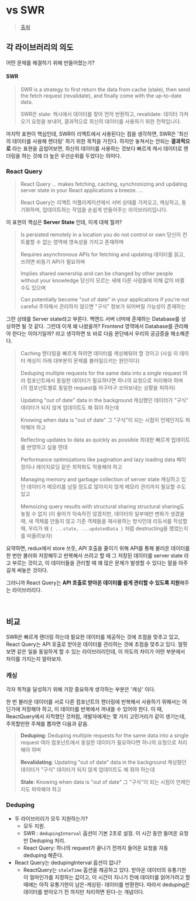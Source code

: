 # vs SWR

> [출처](https://yanggoon.dev/showcase/swr-query)

## 각 라이브러리의 의도

어떤 문제를 해결하기 위해 만들어졌는가?

#### SWR

> SWR is a strategy to first return the data from cache (stale), then send the fetch request (revalidate), and finally come with the up-to-date data.
>
> SWR은 stale: 캐시에서 데이터를 찾아 먼저 반환하고, revalidate: 데이터 가져오기 요청을 보내어, 결과적으로 최신의 데이터를 사용하기 위한 전략입니다.

마지막 표현이 핵심인데, SWR이 리액트에서 사용된다는 점을 생각하면, SWR은 '최신의 데이터를 사용해 렌더링' 하기 위한 목적을 가진다. 하지만 놓쳐서는 안되는 **결과적으로** 라는 표현을 곱씹어보면, 최신의 데이터를 사용하는 것보다 빠르게 캐시 데이터로 렌더링을 하는 것에 더 높은 우선순위를 두었다는 의미다.

### React Query

> React Query ... makes fetching, caching, synchronizing and updating server state in your React applications a breeze.
> ...
>
> React Query는 리액트 어플리케이션에서 서버 상태를 가져오고, 캐싱하고, 동기화하며, 업데이트하는 작업을 손쉽게 만들어주는 라이브러리입니다.

이 표현의 핵심은 **Server State** 인데, 이게 대체 뭘까?

> Is persisted remotely in a location you do not control or own
> 당신이 컨트롤할 수 없는 영역에 영속성을 가지고 존재하며
>
> Requires asynchronous APIs for fetching and updating
> 데이터를 읽고, 쓰려면 비동기 API가 필요하며
>
> Implies shared ownership and can be changed by other people without your knowledge
> 당신이 모르는 새에 다른 사람들에 의해 값이 바뀔 수도 있으며
>
> Can potentially become "out of date" in your applications if you're not careful
> 주의해서 관리하지 않으면 "구식" 정보가 되어버릴 가능성이 존재하는

그런 상태를 Server state라고 부른다. 백엔드 서버 너머에 존재하는 Database를 상상하면 될 것 같다. 그런데 이게 왜 나왔을까? Frontend 영역에서 Database를 관리해야 한다는 이야기일까? 라고 생각하면 또 바로 다음 문단에서 우리의 궁금증을 해소해준다.

> Caching
> 렌더링을 빠르게 하려면 데이터를 캐싱해둬야 할 것이고
> (사실 이 데이터 캐싱이 아래 대부분의 문제를 불러일으키는 원인이다)
>
> Deduping multiple requests for the same data into a single request
> 여러 컴포넌트에서 동일한 데이터가 필요하다면 하나의 요청으로 처리해야 하며
> (각 컴포넌트별로 동일한 request를 마구마구 쏘아보내는 상황을 피하자)
>
> Updating "out of date" data in the background
> 캐싱했던 데이터가 "구식" 데이터가 되지 않게 업데이트도 해 줘야 하는데
>
> Knowing when data is "out of date"
> 그 "구식"이 되는 시점이 언제인지도 파악해야 하고
>
> Reflecting updates to data as quickly as possible
> 최대한 빠르게 업데이트를 반영하고 싶을 텐데
>
> Performance optimizations like pagination and lazy loading data
> 페이징이나 레이지로딩 같은 최적화도 적용해야 하고
>
> Managing memory and garbage collection of server state
> 캐싱하고 있던 데이터가 메모리를 넘칠 정도로 많아지지 않게 메모리 관리까지 필요할 수도 있고
>
> Memoizing query results with structural sharing
> structural sharing도 놓칠 수 없지
> (이 용어가 익숙하진 않겠지만, 데이터의 일부에만 변화가 생겼을 때, 새 객체를 만들지 않고 기존 객체들을 재사용하는 방식인데
> 리듀서를 작성할 때, 우리가 왜 `{ ...state, ...updatedData }` 처럼 destructing을 했었는지를 떠올려보자)

요약하면, redux에서 store 쓰듯, API 호출을 줄이기 위해 API를 통해 불러온 데이터를 한 번만 불러와 저장해두고 반복해서 쓰려고 할 때 그 저장된 데이터를 server state 라고 부르는 것이고, 이 데이터들을 관리할 때 꽤 많은 문제가 발생할 수 있다는 말을 아주 길게 써놓은 것이다.

그러니까 React Query는 **API 호출로 받아온 데이터를 쉽게 관리할 수 있도록 지원**해주는 라이브러리다.

<br/>

## 비교

SWR은 빠르게 렌더링 하는데 필요한 데이터를 제공하는 것에 초점을 맞추고 있고, React Query는 API 호출로 받아온 데이터를 관리하는 것에 초점을 맞추고 있다. 얼핏보면 같은 일을 동일하게 할 수 있는 라이브러리인데, 이 의도의 차이가 어떤 부분에서 차이를 가지는지 알아보자.

### 캐싱

각자 목적을 달성하기 위해 가장 중요하게 생각하는 부분은 '캐싱' 이다.

한 번 불러운 데이터를 서로 다른 컴포넌트의 렌더링에 반복해서 사용하기 위해서는 어딘가에 저장해야 하고, 이 데이터를 반복에서 꺼내쓸 수 있어야 한다. 이 때, ReactQuery에서 지적했던 것처럼, 개발자에게는 몇 가지 고민거리가 같이 생기는데, 주목할만한 주제를 뽑자면 다음과 같음.

> **Deduping**: Deduping multiple requests for the same data into a single request
> 여러 컴포넌트에서 동일한 데이터가 필요하다면 하나의 요청으로 처리해야 하며
>
> **Revalidating**: Updating "out of date" data in the background
> 캐싱했던 데이터가 "구식" 데이터가 되지 않게 업데이트도 해 줘야 하는데
>
> **Stale**: Knowing when data is "out of date"
> 그 "구식"이 되는 시점이 언제인지도 파악해야 하고

### Deduping

- 두 라이브러리가 모두 지원하는가?
  - 모두 지원.
  - SWR : `dedupingInterval` 옵션이 기본 2초로 설정. 이 시간 동안 들어온 요청만 Deduping 처리.
  - React Query: 하나의 request가 끝나기 전까지 들어온 요청을 자동 deduping 해준다.
- React Query는 dedupingInterval 옵션이 없나?
  - ReactQuery는 `staleTime` 옵션을 제공하고 있다. 받아온 데이터의 유통기한이 얼마인가를 지정하는 값이고, 이 시간이 지나기 전에 데이터를 읽어가려고 할 때에는 아직 유통기한이 남은-캐싱된- 데이터를 반환한다. 따라서 deduping은 데이터를 받아오기 전 까지만 처리하면 된다-는 개념이다.

